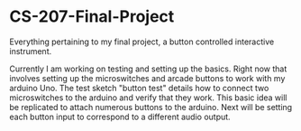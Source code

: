 # CS-207-Final-Project
Everything pertaining to my final project, a button controlled interactive instrument.

Currently I am working on testing and setting up the basics. Right now that involves setting up the microswitches and arcade buttons
to work with my arduino Uno. The test sketch "button test" details how to connect two microswitches to the arduino and verify that they
work. This basic idea will be replicated to attach numerous buttons to the arduino. Next will be setting each button input to correspond to a different audio output.

